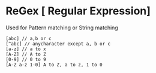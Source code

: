 # ReGex [ Regular Expression]

Used for Pattern matching or String matching

```
[abc] // a,b or c
[^abc] // anycharacter except a, b or c
[a-z] // a to x
[A-Z] // A to Z
[0-9] // 0 to 9
[A-Z a-z 1-0] A to Z, a to z, 1 to 0


